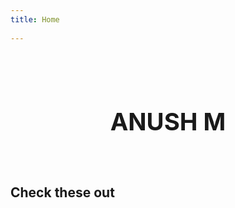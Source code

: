 ```yaml
---
title: Home
 
---
```



<h1 style="font-size: 2.4rem; text-align:center; padding:2% ">

 ANUSH M

</h1>

## Check these out




